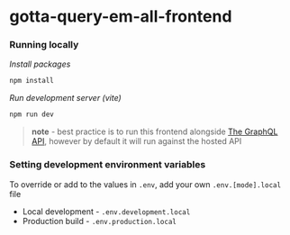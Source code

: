 # gotta-query-em-all-frontend

### Running locally

_Install packages_
```bash
npm install
```

_Run development server (vite)_
```bash
npm run dev
```

> **note** - best practice is to run this frontend alongside [The GraphQL API](https://github.com/JonShort/gotta-query-em-all), however by default it will run against the hosted API

### Setting development environment variables
To override or add to the values in `.env`, add your own `.env.[mode].local` file

* Local development - `.env.development.local`
* Production build - `.env.production.local`

